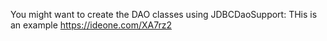 You might want to create the DAO classes using JDBCDaoSupport:
THis is an example https://ideone.com/XA7rz2
